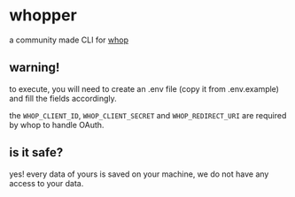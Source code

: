 # whopper
a community made CLI for [whop](https://whop.com/)

## warning!
to execute, you will need to create an .env file (copy it from .env.example) and fill the fields accordingly.

the `WHOP_CLIENT_ID`, `WHOP_CLIENT_SECRET` and `WHOP_REDIRECT_URI` are required by whop to handle OAuth.

## is it safe?
yes! every data of yours is saved on your machine, we do not have any access to your data.